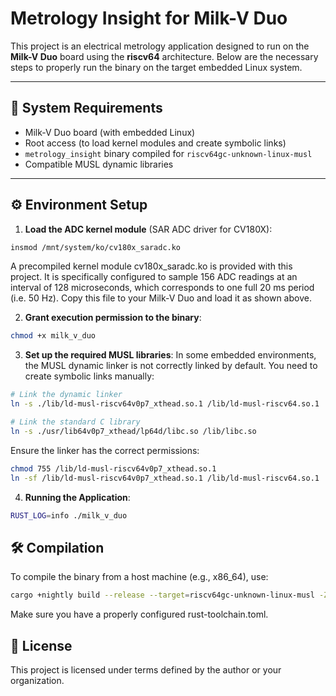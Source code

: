 
# Metrology Insight for Milk-V Duo

This project is an electrical metrology application designed to run on the **Milk-V Duo** board using the **riscv64** architecture. Below are the necessary steps to properly run the binary on the target embedded Linux system.

---

## 🧱 System Requirements

- Milk-V Duo board (with embedded Linux)
- Root access (to load kernel modules and create symbolic links)
- `metrology_insight` binary compiled for `riscv64gc-unknown-linux-musl`
- Compatible MUSL dynamic libraries

---

## ⚙️ Environment Setup

1. **Load the ADC kernel module** (SAR ADC driver for CV180X):

```bash
insmod /mnt/system/ko/cv180x_saradc.ko
```

A precompiled kernel module cv180x_saradc.ko is provided with this project. It is specifically configured to sample 156 ADC readings at an interval of 128 microseconds, which corresponds to one full 20 ms period (i.e. 50 Hz).
Copy this file to your Milk-V Duo and load it as shown above.

2. **Grant execution permission to the binary**:

```bash
chmod +x milk_v_duo
```

3. **Set up the required MUSL libraries**:
In some embedded environments, the MUSL dynamic linker is not correctly linked by default. You need to create symbolic links manually:

```bash
# Link the dynamic linker
ln -s ./lib/ld-musl-riscv64v0p7_xthead.so.1 /lib/ld-musl-riscv64.so.1

# Link the standard C library
ln -s ./usr/lib64v0p7_xthead/lp64d/libc.so /lib/libc.so
```

Ensure the linker has the correct permissions:

```bash
chmod 755 /lib/ld-musl-riscv64v0p7_xthead.so.1
ln -sf /lib/ld-musl-riscv64v0p7_xthead.so.1 /lib/ld-musl-riscv64.so.1
```

4. **Running the Application**:

```bash
RUST_LOG=info ./milk_v_duo
```

## 🛠️ Compilation

To compile the binary from a host machine (e.g., x86_64), use:

```bash
cargo +nightly build --release --target=riscv64gc-unknown-linux-musl -Zbuild-std=std,core
```

Make sure you have a properly configured rust-toolchain.toml.

## 📄 License

This project is licensed under terms defined by the author or your organization.